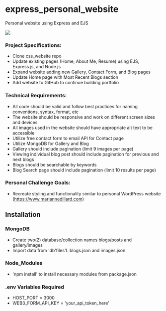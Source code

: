 # express_personal_website
Personal website using Express and EJS

![](https://media.giphy.com/media/v1.Y2lkPTc5MGI3NjExcjhiZGk2OGFubnY4ZnphY2d0MmU3dnMzOGpja256Nm5kanhlcGhtMSZlcD12MV9pbnRlcm5hbF9naWZfYnlfaWQmY3Q9Zw/Kn3IbgHhxj5D894kVG/giphy.gif)

### Project Specifications:

- Clone css_website repo
- Update existing pages (Home, About Me, Resume) using EJS, Express.js, and Node.js
- Expand website adding new Gallery, Contact Form, and Blog pages
- Update Home page with Most Recent Blogs section
- Add website to GitHub to continue building portfolio

### Technical Requirements:

- All code should be valid and follow best practices for naming conventions, syntax, format, etc
- The website should be responsive and work on different screen sizes and devices
- All images used in the website should have appropriate alt text to be accessible
- Utilize free contact form to email API for Contact page
- Utilize MongoDB for Gallery and Blog
- Gallery should include pagination (limit 9 images per page)
- Viewing individual blog post should include pagination for previous and next blogs
- Blogs should be searchable by keywords
- Blog Search page should include pagination (limit 10 results per page)

### Personal Challenge Goals:

- Recreate styling and functionality similar to personal WordPress website (https://www.mariannedillard.com)


## Installation

### MongoDB

- Create two(2) database/collection names blogs/posts and gallery/images
- Import data from 'db'files'L blogs.json and images.json

### Node_Modules

- 'npm install' to install necessary modules from package.json

### .env Variables Required

- HOST_PORT = 3000
- WEB3_FORM_API_KEY = 'your_api_token_here'
